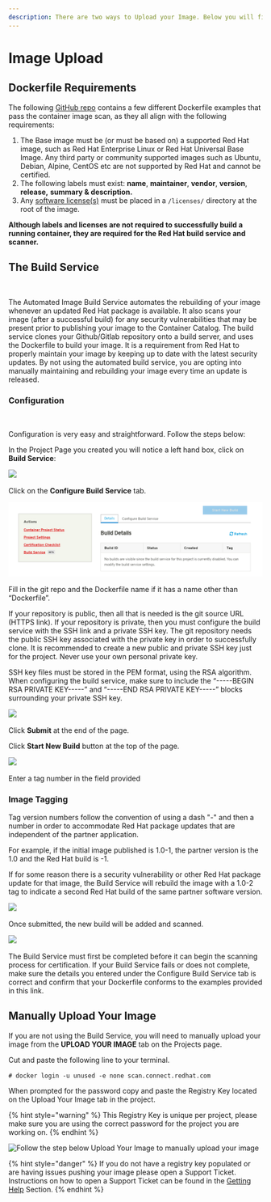```yaml
---
description: There are two ways to Upload your Image. Below you will find both examples.
---
```


# Image Upload

## Dockerfile Requirements <a id="dockerfile-requirements"></a>

The following [GitHub repo](https://github.com/RHC4TP/starter/tree/master/Container%20Zone) contains a few different Dockerfile examples that pass the container image scan, as they all align with the following requirements:

1. The Base image must be \(or must be based on\) a supported Red Hat image, such as Red Hat Enterprise Linux or Red Hat Universal Base Image. Any third party or community supported images such as Ubuntu, Debian, Alpine, CentOS etc are not supported by Red Hat and cannot be certified.
2. The following labels must exist: **name**, **maintainer**, **vendor**, **version**, **release,** **summary & description.**
3. Any [software license\(s\)](https://choosealicense.com/) must be placed in a `/licenses/` directory at the root of the image.

**Although labels and licenses are not required to successfully build a running container, they are required for the Red Hat build service and scanner.**‌

## The Build Service <a id="the-build-service"></a>

‌

The Automated Image Build Service automates the rebuilding of your image whenever an updated Red Hat package is available. It also scans your image \(after a successful build\) for any security vulnerabilities that may be present prior to publishing your image to the Container Catalog. The build service clones your Github/Gitlab repository onto a build server, and uses the Dockerfile to build your image. It is a requirement from Red Hat to properly maintain your image by keeping up to date with the latest security updates. By not using the automated build service, you are opting into manually maintaining and rebuilding your image every time an update is released.‌

### **Configuration** <a id="configuration"></a>

‌

Configuration is very easy and straightforward. Follow the steps below:‌

In the Project Page you created you will notice a left hand box, click on **Build Service**:‌

![](../.gitbook/assets/containerzone3.png)

Click on the **Configure Build Service** tab.‌

![](../.gitbook/assets/buildservicetab.png)

Fill in the git repo and the Dockerfile name if it has a name other than “Dockerfile”.‌

If your repository is public, then all that is needed is the git source URL \(HTTPS link\). If your repository is private, then you must configure the build service with the SSH link and a private SSH key. The git repository needs the public SSH key associated with the private key in order to successfully clone. It is recommended to create a new public and private SSH key just for the project. Never use your own personal private key.

SSH key files must be stored in the PEM format, using the RSA algorithm. When configuring the build service, make sure to include the “-----BEGIN RSA PRIVATE KEY-----” and “-----END RSA PRIVATE KEY-----” blocks surrounding your private SSH key.‌

![](https://lh6.googleusercontent.com/PH-MUlLOpvtVmfTwBs938xJFRsJEJCa3VULuVBnGo1f7j7kJCx-6xnyjv_2PjUmVova08PFa_uU37j7xzeV50FHU5ZAAhoDKgPMVrAgFH0-87XwDD_zGsx67cWOzm1zDz29oJt_o)

Click **Submit** at the end of the page.‌

Click **Start New Build** button at the top of the page.‌

![](../.gitbook/assets/buildservicebluebutton-operator.png)

Enter a tag number in the field provided

### Image Tagging <a id="configuration"></a>

Tag version numbers follow the convention of using a dash "-" and then a number in order to accommodate Red Hat package updates that are independent of the partner application.

For example, if the initial image published is 1.0-1, the partner version is the 1.0 and the Red Hat build is -1. 

If for some reason there is a security vulnerability or other Red Hat package update for that image, the Build Service will rebuild the image with a 1.0-2 tag to indicate a second Red Hat build of the same partner software version. 

![](https://lh6.googleusercontent.com/Y3mgzPLQ_EhPcEKMchL7pwpPWPKJNjkxUZppfAoF1h3FBEo43k6kcNi-JxnUyt1ym1Fk6gY04ysKQsqkYHfvcvCBgstksRswiMxVuqRrKNGdeGf9rtb6jRyiOx--XY11fHqLMo9e)

Once submitted, the new build will be added and scanned.

![](https://lh6.googleusercontent.com/NInim3G8rF-DO8Xvg19sh5lR-3yO6nxs_I0LW1dH_bU4emFJx3VCspMy0Ioxjv7Rl0kCkLTtJ58luVR_xk3DlE-3ObkPnFEq8lpQHN7_rNquFc8mhSSCfxHHoR8mwd9H_IL7Pen7)

The Build Service must first be completed before it can begin the scanning process for certification. If your Build Service fails or does not complete, make sure the details you entered under the Configure Build Service tab is correct and confirm that your Dockerfile conforms to the examples provided in this link.‌

## Manually Upload Your Image <a id="manually-upload-your-image"></a>

If you are not using the Build Service, you will need to manually upload your image from the **UPLOAD YOUR IMAGE** tab on the Projects page.‌

Cut and paste the following line to your terminal.

```text
# docker login -u unused -e none scan.connect.redhat.com
```

When prompted for the password copy and paste the Registry Key located on the Upload Your Image tab in the project.

{% hint style="warning" %}
This Registry Key is unique per project, please make sure you are using the correct password for the project you are working on.
{% endhint %}

![Follow the step below Upload Your Image to manually upload your image](../.gitbook/assets/manualimageupload-container.png)

{% hint style="danger" %}
If you do not have a registry key populated or are having issues pushing your image please open a Support Ticket. Instructions on how to open a Support Ticket can be found in the [Getting Help](https://redhat-connect.gitbook.io/partner-guide-for-red-hat-openshift-and-container/tools-and-resources/getting-help) Section.
{% endhint %}

